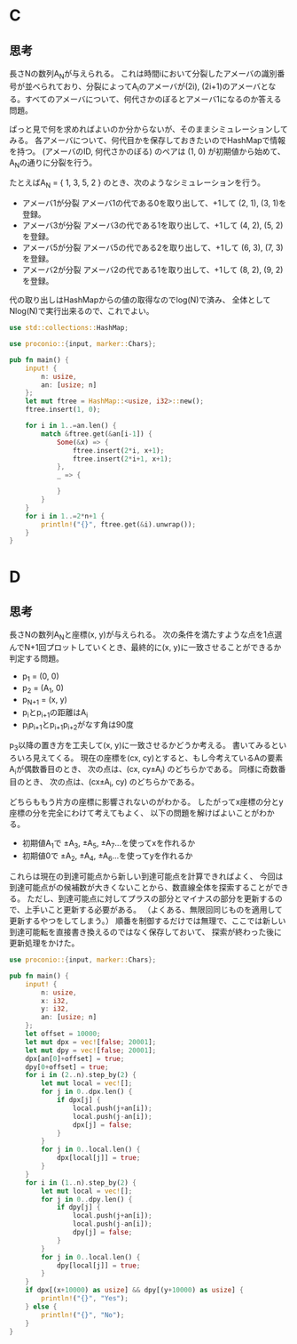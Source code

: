 # C
## 思考
長さNの数列A<sub>N</sub>が与えられる。
これは時間iにおいて分裂したアメーバの識別番号が並べられており、分裂によってA<sub>i</sub>のアメーバが\(2i\), \(2i+1\)のアメーバとなる。すべてのアメーバについて、何代さかのぼるとアメーバ1になるのか答える問題。

ぱっと見で何を求めればよいのか分からないが、そのままシミュレーションしてみる。
各アメーバについて、何代目かを保存しておきたいのでHashMapで情報を持つ。
(アメーバのID, 何代さかのぼる) のペアは (1, 0) が初期値から始めて、A<sub>N</sub>の通りに分裂を行う。

たとえばA<sub>N</sub> = { 1, 3, 5, 2 } のとき、次のようなシミュレーションを行う。
- アメーバ1が分裂 アメーバ1の代である0を取り出して、+1して (2, 1), (3, 1)を登録。
- アメーバ3が分裂 アメーバ3の代である1を取り出して、+1して (4, 2), (5, 2)を登録。
- アメーバ5が分裂 アメーバ5の代である2を取り出して、+1して (6, 3), (7, 3)を登録。
- アメーバ2が分裂 アメーバ2の代である1を取り出して、+1して (8, 2), (9, 2)を登録。

代の取り出しはHashMapからの値の取得なのでlog(N)で済み、
全体としてNlog(N)で実行出来るので、これでよい。
```rust
use std::collections::HashMap;

use proconio::{input, marker::Chars};

pub fn main() {
    input! {
        n: usize,
        an: [usize; n]
    };
    let mut ftree = HashMap::<usize, i32>::new();
    ftree.insert(1, 0);

    for i in 1..=an.len() {
        match &ftree.get(&an[i-1]) {
            Some(&x) => {
                ftree.insert(2*i, x+1);
                ftree.insert(2*i+1, x+1);
            },
            _ => {

            }
        } 
    }
    for i in 1..=2*n+1 {
        println!("{}", ftree.get(&i).unwrap());
    }
}
```
# D
## 思考
長さNの数列A<sub>N</sub>と座標(x, y)が与えられる。
次の条件を満たすような点を1点選んでN+1回プロットしていくとき、最終的に(x, y)に一致させることができるか判定する問題。
- p<sub>1</sub> = (0, 0)
- p<sub>2</sub> = (A<sub>1</sub>, 0)
- p<sub>N+1</sub> = (x, y)
- p<sub>i</sub>とp<sub>i+1</sub>の距離はA<sub>i</sub>
- p<sub>i</sub>p<sub>i+1</sub>とp<sub>i+1</sub>p<sub>i+2</sub>がなす角は90度

p<sub>3</sub>以降の置き方を工夫して(x, y)に一致させるかどうか考える。
書いてみるといろいろ見えてくる。
現在の座標を(cx, cy)とすると、もし今考えているAの要素A<sub>i</sub>が偶数番目のとき、
次の点は、(cx, cy±A<sub>i</sub>) のどちらかである。
同様に奇数番目のとき、
次の点は、(cx±A<sub>i</sub>, cy) のどちらかである。

どちらももう片方の座標に影響されないのがわかる。
したがってx座標の分とy座標の分を完全にわけて考えてもよく、
以下の問題を解けばよいことがわかる。
- 初期値A<sub>1</sub>で ±A<sub>3</sub>, ±A<sub>5</sub>, ±A<sub>7</sub>...を使ってxを作れるか
- 初期値0で ±A<sub>2</sub>, ±A<sub>4</sub>, ±A<sub>6</sub>...を使ってyを作れるか

これらは現在の到達可能点から新しい到達可能点を計算できればよく、
今回は到達可能点がの候補数が大きくないことから、数直線全体を探索することができる。
ただし、到達可能点に対してプラスの部分とマイナスの部分を更新するので、上手いこと更新する必要がある。
（よくある、無限回同じものを適用して更新するやつをしてしまう。）
順番を制御するだけでは無理で、ここでは新しい到達可能転を直接書き換えるのではなく保存しておいて、
探索が終わった後に更新処理をかけた。
```rust
use proconio::{input, marker::Chars};

pub fn main() {
    input! {
        n: usize,
        x: i32,
        y: i32,
        an: [usize; n]
    };
    let offset = 10000;
    let mut dpx = vec![false; 20001];
    let mut dpy = vec![false; 20001];
    dpx[an[0]+offset] = true;
    dpy[0+offset] = true;
    for i in (2..n).step_by(2) {
        let mut local = vec![];
        for j in 0..dpx.len() {
            if dpx[j] {
                local.push(j+an[i]);
                local.push(j-an[i]);
                dpx[j] = false;
            }
        }
        for j in 0..local.len() {
            dpx[local[j]] = true;
        }
    }
    for i in (1..n).step_by(2) {
        let mut local = vec![];
        for j in 0..dpy.len() {
            if dpy[j] {
                local.push(j+an[i]);
                local.push(j-an[i]);
                dpy[j] = false;
            }
        }
        for j in 0..local.len() {
            dpy[local[j]] = true;
        }
    }
    if dpx[(x+10000) as usize] && dpy[(y+10000) as usize] {
        println!("{}", "Yes");
    } else {
        println!("{}", "No");
    }
}
```